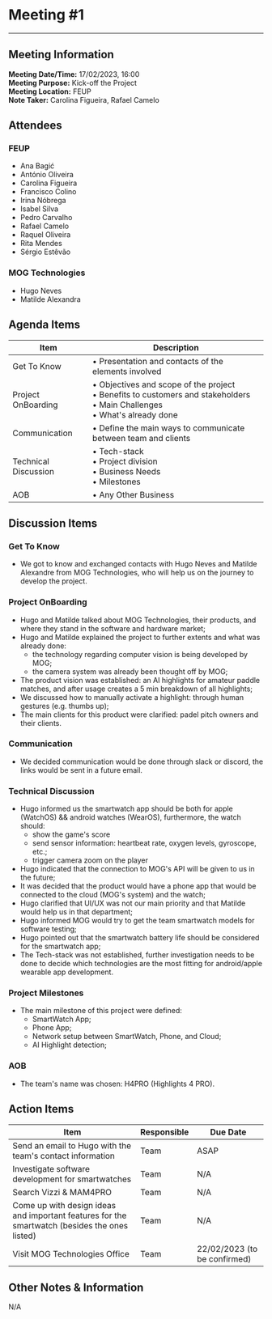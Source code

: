 # Meeting #1
--------------------

## Meeting Information
**Meeting Date/Time:** 17/02/2023, 16:00  
**Meeting Purpose:** Kick-off the Project  
**Meeting Location:** FEUP  
**Note Taker:** Carolina Figueira, Rafael Camelo  

## Attendees

### FEUP
- Ana Bagić
- António Oliveira
- Carolina Figueira
- Francisco Colino
- Irina Nóbrega
- Isabel Silva
- Pedro Carvalho
- Rafael Camelo
- Raquel Oliveira
- Rita Mendes
- Sérgio Estêvão

### MOG Technologies

- Hugo Neves
- Matilde Alexandra

## Agenda Items

Item | Description
---- | ----
Get To Know | • Presentation and contacts of the elements involved 
Project OnBoarding | • Objectives and scope of the project <br>• Benefits to customers and stakeholders <br>• Main Challenges <br>• What's already done
Communication | • Define the main ways to communicate between team and clients
Technical Discussion  | • Tech-stack <br>• Project division <br>• Business Needs <br>• Milestones
AOB  | • Any Other Business



## Discussion Items

### Get To Know
- We got to know and exchanged contacts with Hugo Neves and Matilde Alexandre from MOG Technologies, who will help us on the journey to develop the project.

### Project OnBoarding
- Hugo and Matilde talked about MOG Technologies, their products, and where they stand in the software and hardware market;
- Hugo and Matilde explained the project to further extents and what was already done:
    - the technology regarding computer vision is being developed by MOG;
    - the camera system was already been thought off by MOG;
- The product vision was established: an AI highlights for amateur paddle matches, and after usage creates a 5 min breakdown of all highlights;
- We discussed how to manually activate a highlight: through human gestures (e.g. thumbs up);
- The main clients for this product were clarified: padel pitch owners and their clients.


### Communication
- We decided communication would be done through slack or discord, the links would be sent in a future email.

### Technical Discussion
- Hugo informed us the smartwatch app should be both for apple (WatchOS) && android watches (WearOS), furthermore, the watch should:
    - show the game's score
    - send sensor information: heartbeat rate, oxygen levels, gyroscope, etc.;
    - trigger camera zoom on the player
- Hugo indicated that the connection to MOG's API will be given to us in the future;
- It was decided that the product would have a phone app that would be connected to the cloud (MOG's system) and the watch;
- Hugo clarified that UI/UX was not our main priority and that Matilde would help us in that department;
- Hugo informed MOG would try to get the team smartwatch models for software testing;
- Hugo pointed out that the smartwatch battery life should be considered for the smartwatch app;
- The Tech-stack was not established, further investigation needs to be done to decide which technologies are the most fitting for android/apple wearable app development. 

### Project Milestones
- The main milestone of this project were defined: 
    - SmartWatch App;
    - Phone App;
    - Network setup between SmartWatch, Phone, and Cloud;
    - AI Highlight detection;


### AOB
- The team's name was chosen: H4PRO (Highlights 4 PRO).

## Action Items
| Item | Responsible | Due Date |
| ---- | ---- | ---- |
| Send an email to Hugo with the team's contact information | Team | ASAP |
| Investigate software development for smartwatches | Team | N/A |
| Search Vizzi & MAM4PRO | Team | N/A |
| Come up with design ideas and important features for the smartwatch (besides the ones listed) | Team | N/A |
| Visit MOG Technologies Office | Team | 22/02/2023 (to be confirmed) |

## Other Notes & Information
N/A